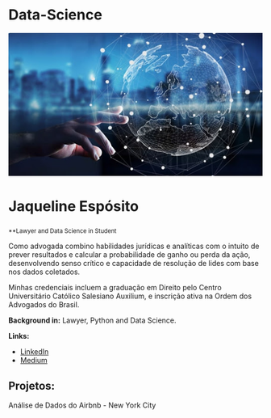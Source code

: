 # Data-Science

<p align="center">
  <img src="banner.jpg" >
</p>

# Jaqueline Espósito
<sub>**Lawyer and Data Science in Student</sub>

 Como advogada combino habilidades jurídicas e analíticas com o intuito de prever resultados e calcular a probabilidade de ganho ou perda da ação, desenvolvendo senso crítico e capacidade de resolução de lides com base nos dados coletados.

Minhas credenciais incluem a graduação em Direito pelo Centro Universitário Católico Salesiano Auxilium, e inscrição ativa na Ordem dos Advogados do Brasil. 

**Background in:** Lawyer, Python and Data Science.

**Links:**
* [LinkedIn](www.linkedin.com/in/jaqueline-espósito-766226205)
* [Medium](https://medium.com/@jaqueespositobta)



## Projetos:
Análise de Dados do Airbnb - New York City



